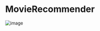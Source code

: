 # MovieRecommender
![image](https://user-images.githubusercontent.com/84448909/192086914-76dc4588-98a4-4d15-a475-67e7e8d90b15.png)
